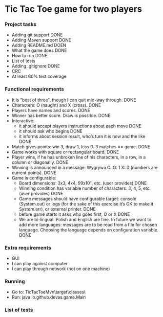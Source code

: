 # Tic Tac Toe game for two players

### Project tasks
- Adding git support DONE
- Adding Maven support DONE
- Adding README.md DOEN
- What the game does DONE
- How to run DONE
- List of tests
- Adding .gitignore DONE
- CRC
- At least 60% test coverage

### Functional requirements
- It is "best of three", though I can quit mid-way through. DONE
- Characters: O (naught) and X (cross). DONE
- Players have names and scores. DONE
- Winner has better score. Draw is possible. DONE
- Interactive:
    - it should accept players instructions about each move DONE
    - it should ask who begins DONE
    - it informs about session result, who’s turn it is now and the like DONE
- Match gives points: win 3, draw 1, loss 0. 3 matches == game. DONE
- Game works with square or rectangular board. DONE
- Player wins, if he has unbroken line of his characters, in a row, in a column or diagonally. DONE
- Winning is announced in a message: Wygrywa O. O: 1 X: 0 (numbers are current points). DONE
- Game is configurable:
    - Board dimensions: 3x3, 4x4, 99x101, etc. (user provides) DONE
    - Winning condition has variable number of characters: 3, 4, 5, etc. (user provides) DONE
    - Game messages should have configurable target: console (System.out) or logs (for the sake of this exercise it’s OK to make it System.err), or external printer. DONE
    - before game starts it asks who goes first, O or X DONE
    - We are bi-lingual: Polish and English are fine. In future we want to add more languages: messages are to be read from a file for chosen language. Choosing the language depends on configuration variable. DONE

### Extra requirements
- GUI
- I can play against computer
- I can play through network (not on one machine)

### Running
- Go to: TicTacToeMvn\target\classes\
- Run: java io.github.devas.game.Main

### List of tests
